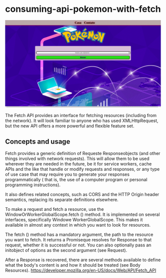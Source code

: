 # consuming-api-pokemon-with-fetch

![Exemplo de como fuciona](https://github.com/Laudier2/consumindo-api-pokemon-com-fetch/blob/master/img/gitgif.gif)

The Fetch API provides an interface for fetching resources (including from the network). It will look familiar to anyone who has used XMLHttpRequest, but the new API offers a more powerful and flexible feature set.

## Concepts and usage
 
Fetch provides a generic definition of Requeste Responseobjects (and other things involved with network requests). This will allow them to be used wherever they are needed in the future, be it for service workers, cache APIs and the like that handle or modify requests and responses, or any type of use case that may require you to generate your responses programmatically ( that is, the use of a computer program or personal programming instructions).

It also defines related concepts, such as CORS and the HTTP Origin header semantics, replacing its separate definitions elsewhere.

To make a request and fetch a resource, use the WindowOrWorkerGlobalScope.fetch () method. It is implemented on several interfaces, specifically Windowe WorkerGlobalScope. This makes it available in almost any context in which you want to look for resources.

The fetch () method has a mandatory argument, the path to the resource you want to fetch. It returns a Promiseque resolves for Response to that request, whether it is successful or not. You can also optionally pass an initobject of options as the second argument (see Request).

After a Response is recovered, there are several methods available to define what the body's content is and how it should be treated (see Body Resources).
https://developer.mozilla.org/en-US/docs/Web/API/Fetch_API
